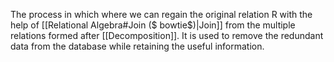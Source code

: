 The process in which where we can regain the original relation R with the help of [[Relational Algebra#Join ($ bowtie$)|Join]] from the multiple relations formed after [[Decomposition]]. It is used to remove the redundant data from the database while retaining the useful information.